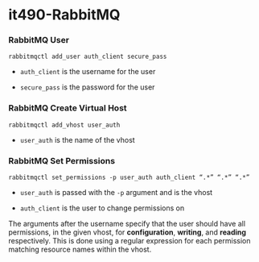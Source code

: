 # it490-RabbitMQ

### RabbitMQ User
```
rabbitmqctl add_user auth_client secure_pass
```

* `auth_client` is the username for the user

* `secure_pass` is the password for the user

### RabbitMQ Create Virtual Host
```
rabbitmqctl add_vhost user_auth
```

* `user_auth` is the name of the vhost

### RabbitMQ Set Permissions
```
rabbitmqctl set_permissions -p user_auth auth_client “.*” “.*” “.*”
```

* `user_auth` is passed with the `-p` argument and is the vhost

* `auth_client` is the user to change permissions on

The arguments after the username specify that the user should have
all permissions, in the given vhost, for **configuration**, **writing**, and **reading**
respectively. This is done using a regular expression for each permission
matching resource names within the vhost.

